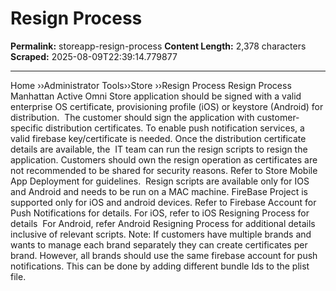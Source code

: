 # Resign Process

**Permalink:** storeapp-resign-process
**Content Length:** 2,378 characters
**Scraped:** 2025-08-09T22:39:14.779877

---

Home &rsaquo;&rsaquo;Administrator Tools&rsaquo;&rsaquo;Store ››Resign Process Resign Process Manhattan Active Omni Store application should be signed with a valid enterprise OS certificate, provisioning profile (iOS) or keystore (Android)&nbsp;for distribution.&nbsp; The customer should sign the application&nbsp;with customer-specific distribution certificates. To enable&nbsp;push notification services,&nbsp;a valid firebase key/certificate is needed.&nbsp;Once the distribution certificate details are available, the &nbsp;IT team&nbsp;can run the resign&nbsp;scripts to resign the application. Customers should own the&nbsp;resign operation as certificates are not recommended to be shared for security reasons. Refer to&nbsp;Store Mobile App Deployment for guidelines.&nbsp; Resign scripts are available only for IOS and Android and needs to be run on&nbsp;a&nbsp;MAC machine. FireBase Project is supported only for iOS and android devices. Refer to Firebase Account for Push Notifications for details. For iOS,&nbsp;refer to&nbsp;iOS Resigning Process for details&nbsp; For Android, refer Android Resigning Process for additional details inclusive of relevant scripts. Note: If customers have multiple brands and wants to manage each brand separately they can create certificates per brand. However, all brands should use the same firebase account for push notifications. This can be done by adding different bundle Ids to the plist file.